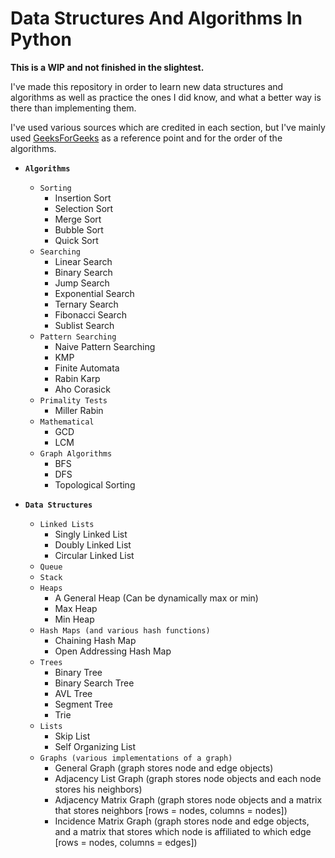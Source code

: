 # Data Structures And Algorithms In Python

**This is a WIP and not finished in the slightest.**

I've made this repository in order to learn new data structures and algorithms as well as practice the ones I did know, and what a better way is there than implementing them.

I've used various sources which are credited in each section, but I've mainly used [GeeksForGeeks](https://www.geeksforgeeks.org/) as a reference point and for the order of the algorithms.

* **`Algorithms`**
  * `Sorting`
    * Insertion Sort
    * Selection Sort
    * Merge Sort
    * Bubble Sort
    * Quick Sort
  * `Searching`
    * Linear Search
    * Binary Search
    * Jump Search
    * Exponential Search
    * Ternary Search
    * Fibonacci Search
    * Sublist Search
  * `Pattern Searching`
    * Naive Pattern Searching
    * KMP
    * Finite Automata
    * Rabin Karp
    * Aho Corasick
  * `Primality Tests`
    * Miller Rabin
  * `Mathematical`
    * GCD
    * LCM
  * `Graph Algorithms`
    * BFS
    * DFS
    * Topological Sorting

* **`Data Structures`**
  * `Linked Lists`
    * Singly Linked List
    * Doubly Linked List
    * Circular Linked List
  * `Queue`
  * `Stack`
  * `Heaps`
    * A General Heap (Can be dynamically max or min)
    * Max Heap
    * Min Heap
  * `Hash Maps (and various hash functions)`
    * Chaining Hash Map
    * Open Addressing Hash Map
  * `Trees`
    * Binary Tree
    * Binary Search Tree
    * AVL Tree
    * Segment Tree
    * Trie
  * `Lists`
    * Skip List
    * Self Organizing List
  * `Graphs (various implementations of a graph)`
    * General Graph (graph stores node and edge objects)
    * Adjacency List Graph (graph stores node objects and each node stores his neighbors)
    * Adjacency Matrix Graph (graph stores node objects and a matrix that stores neighbors [rows = nodes, columns = nodes])
    * Incidence Matrix Graph (graph stores node and edge objects, and a matrix that stores which node is affiliated to which edge [rows = nodes, columns = edges])

